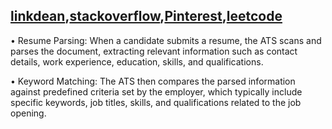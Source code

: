## [linkdean](https://www.linkedin.com/in/sahil-santosh-bhuvad-843977259?utm_source=share&utm_campaign=share_via&utm_content=profile&utm_medium=android_app),[stackoverflow](),[Pinterest](https://pin.it/G0VUN9lGE),[leetcode]()

•  Resume Parsing: When a candidate submits a resume, the ATS scans and parses the document, extracting relevant information such as contact details, work experience, education, skills, and qualifications.

• Keyword Matching: The ATS then compares the parsed information against predefined criteria set by the employer, which typically include specific keywords, job titles, skills, and qualifications related to the job opening.